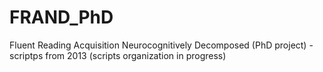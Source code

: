 # FRAND_PhD
Fluent Reading Acquisition Neurocognitively Decomposed (PhD project) - scriptps from 2013 (scripts organization in progress) 
